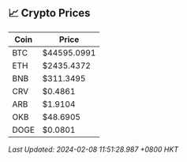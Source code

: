 ## 📈 Crypto Prices

| Coin | Price |
| ---- | ----- |
| BTC | $44595.0991 |
| ETH | $2435.4372 |
| BNB | $311.3495 |
| CRV | $0.4861 |
| ARB | $1.9104 |
| OKB | $48.6905 |
| DOGE | $0.0801 |

_Last Updated: 2024-02-08 11:51:28.987 +0800 HKT_